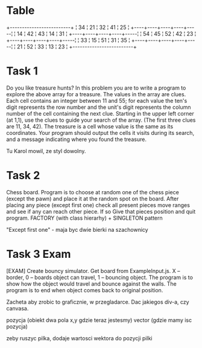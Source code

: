 # Table

 +-------------------------+
 ¦ 34 ¦ 21 ¦ 32 ¦ 41 ¦ 25  ¦
 +----+----+----+----+-----¦
 ¦ 14 ¦ 42 ¦ 43 ¦ 14 ¦ 31  ¦
 +----+----+----+----+-----¦
 ¦ 54 ¦ 45 ¦ 52 ¦ 42 ¦ 23  ¦
 +----+----+----+----+-----¦
 ¦ 33 ¦ 15 ¦ 51 ¦ 31 ¦ 35  ¦
 +----+----+----+----+-----¦
 ¦ 21 ¦ 52 ¦ 33 ¦ 13 ¦ 23  ¦
 +-------------------------+

# Task 1

Do you like treasure hunts? In this problem you are to write a program to explore the above array for a treasure. The values in the array are clues. Each cell contains an integer between 11 and 55; for each value the ten's digit represents the row number and the unit's digit represents the column number of the cell containing the next clue. Starting in the upper left corner (at 1,1), use the clues to guide your search of the array. (The first three clues are 11, 34, 42). The treasure is a cell whose value is the same as its coordinates. Your program should output the cells it visits during its search, and a message indicating where you found the treasure.

Tu Karol mowil, ze styl dowolny.

# Task 2

Chess board. Program is to choose at random one of the chess piece (except the pawn) and place it at the random spot on the board. After placing any piece (except first one) check all present pieces move ranges and see if any can reach other piece. If so Give that pieces position and quit program. FACTORY (with class hierarhy) + SINGLETON pattern

"Except first one" - maja byc dwie bierki na szachownicy

# Task 3 Exam

[EXAM] Create bouncy simulator. Get board from ExampleInput.js. X – border, 0 – boards object can travel, 1 – bouncing object. The program is to show how the object would travel and bounce against the walls. The program is to end when object comes back to original position.

Zacheta aby zrobic to graficznie, w przegladarce.
Dac jakiegos div-a, czy canvasa.

pozycja (obiekt dwa pola x,y gdzie teraz jestesmy)
vector (gdzie mamy isc pozycja)

zeby ruszyc pilka, dodaje wartosci wektora do pozycji pilki
